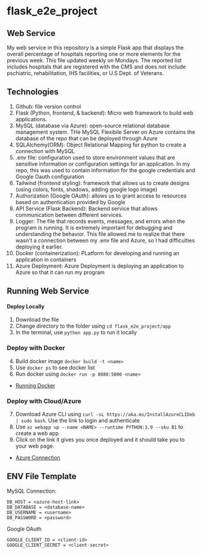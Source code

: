 # flask_e2e_project

## Web Service
My web service in this repository is a simple Flask app that displays the overall percentage of hospitals reporting one or more elements for the previous week. This file updated weekly on Mondays. The reported list includes hospitals that are registered with the CMS and does not include pschiatric, rehabilitation, IHS facilities, or U.S Dept. of Veterans.

## Technologies
1. Github: file version control
2. Flask (Python, frontend, & backend): Micro web framework to build web applications.  
3. MySQL (database via Azure): open-source relational database management system. THe MySQL Flexibile Server on Azure contains the database of the repo that can be deployed through Azure
4. SQLAlchemy(ORM): Object Relational Mapping for python to create a connection with MySQL
5. .env file: configuration used to store environment values that are sensitive information or configuration settings for an application. In my repo, this was used to contain information for the google credentials and Google Oauth configuration
6. Tailwind (frontend styling): framework that allows us to create designs (using colors, fonts, shadows, adding google logo image)
7. Authorization (Google OAuth): allows us to grant access to resources based on authentication provided by Google
8. API Service (Flask Backend): Backend service that allows communication between different services. 
9. Logger: The file that records events, messages, and errors when the program is running. It is extremely important for debugging and understanding the behavior. This file allowed me to realize that there wasn't a connection between my .env file and Azure, so I had difficulties deploying it earlier.
10. Docker (containerization): PLatform for developing and running an application in containers
11. Azure Deployment: Azure Deployment is deploying an application to Azure so that it can run my program

## Running Web Service 
#### Deploy Locally
1. Download the file
2. Change directory to the folder using ```cd flask_e2e_project/app```
3. In the terminal, use ```python app.py``` to run it locally
### Deploy with Docker
4. Build docker image ```docker build -t <name>```
5. Use ```docker ps``` to see docker list
6. Run docker using ```docker run -p 8080:5000 <name>```
- [Running Docker](https://github.com/hal-yu/flask_e2e_project/blob/main/docs/docker_build_run.png)
### Deploy with Cloud/Azure
7. Download Azure CLI using ```curl -sL https://aka.ms/InstallAzureCLIDeb | sudo bash```. Use the link to login and authenticate 
8. Use ```az webapp up --name <NAME> --runtime PYTHON:3.9 --sku B1``` to create a web app
9. Click on the link it gives you once deployed and it should take you to your web page.
- [Azure Connection](https://github.com/hal-yu/flask_e2e_project/blob/main/docs/Azure_connection.png)

## ENV File Template
MySQL Connection:
```
DB_HOST = <azure-host-link>
DB_DATABASE = <database-name>
DB_USERNAME = <username>
DB_PASSWORD = <password>
```
Google OAuth
```
GOOGLE_CLIENT_ID = <client-id>
GOOGLE_CLIENT_SECRET = <client-secret>
```
 

